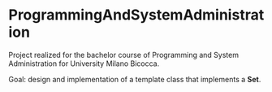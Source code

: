 # ProgrammingAndSystemAdministration
Project realized for the bachelor course of Programming and System Administration for University Milano Bicocca.


Goal: design and implementation of a template class that implements a **Set**.
